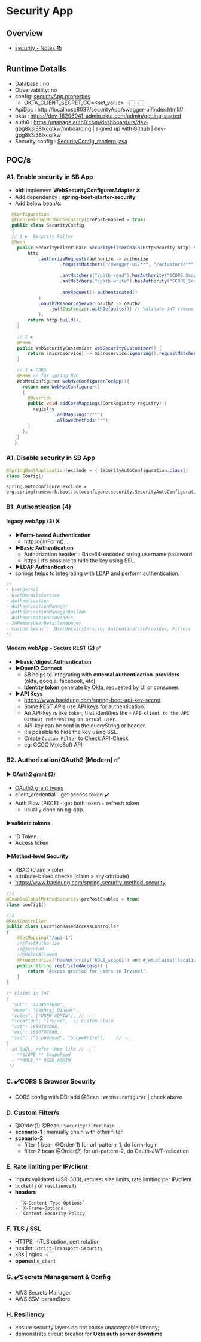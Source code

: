 # Security App
## Overview
- [security - Notes 📚](../../../../../docs/02_springboot/04_security)

## Runtime Details 
- Database : no
- Observability: no
- config:  [securityApp.properties](../../../resources/microservice/securityApp/securityApp.properties)
  - OKTA_CLIENT_SECRET_CC=<set_value> 👈🏻👈🏻
- ApiDoc : http://localhost:8087/securityApp/swagger-ui/index.html#/
- okta : https://dev-16206041-admin.okta.com/admin/getting-started
- auth0 : https://manage.auth0.com/dashboard/us/dev-gpg8k3i38lkcqtkw/onboarding | signed up with Github | dev-gpg8k3i38lkcqtkw
- Security config : [SecurityConfig_modern.java](config)


## POC/s
### A1. Enable security in SB App
- **old**: implement **WebSecurityConfigurerAdapter**  ❌
- Add dependency : **spring-boot-starter-security**
- Add below bean/s:
```java
  @Configuration
  @EnableGlobalMethodSecurity(prePostEnabled = true)
  public class SecurityConfig 
  {
  // 1 ▶️  Security Filter
  @Bean
    public SecurityFilterChain securityFilterChain(HttpSecurity http) throws Exception { // 👈🏻 injecting : HttpSecurity http
        http
            .authorizeRequests(authorize -> authorize
                    .requestMatchers("/swagger-ui/**", "/actuators/**").permitAll()
                    
                    .antMatchers("/path-read").hasAuthority("SCOPE_ScopeRead")    
                    .antMatchers("/path-write").hasAuthority("SCOPE_ScopeWrite") //.hasRole("").hasAnyRole("","")
                    
                    .anyRequest().authenticated()                         
            )
            .oauth2ResourceServer(oauth2 -> oauth2
                .jwt(Customizer.withDefaults()) // Validate JWT tokens
            );
        return http.build();
    }
  
    // 2 ▶️ 
    @Bean
    public WebSecurityCustomizer webSecurityCustomizer() {
        return (microservice) -> microservice.ignoring().requestMatchers("/ignore1", "/ignore2");
    }

    // 3 ▶️ CORS
    @Bean // for spring MVC
    WebMvcConfigurer webMvcConfigurerForApp(){
      return new WebMvcConfigurer()
      {
        @Override
        public void addCorsMappings(CorsRegistry registry) {
          registry
                  .addMapping("/**")
                  .allowedMethods("*");
        }
      };
    }
   }
```

### A1. Disable security in SB App
```java
@SpringBootApplication(exclude = { SecurityAutoConfiguration.class}) 
class Config{}
```
```properties
spring.autoconfigure.exclude = org.springframework.boot.autoconfigure.security.SecurityAutoConfiguration
```

###  B1. Authentication (4)
#### legacy webApp (3) ❌
- **▶️Form-based Authentication** 
    - http.loginForm()...
- **▶️Basic Authentication** 
    - Authorization header :: Base64-encoded string username:password.
    - https | it’s possible to hide the key using SSL.
-  **▶️LDAP Authentication** 
  - springs helps to integrating with LDAP and perform authentication.
  ```java
  /*
  - UserDetail
  - UserDetailsService
  - Authentication
  - AuthenticationManager 
  - AuthenticationManagerBuilder
  - AuthenticationProviders
  - InMemoryUserDetailsManager 
  - Custom beans :  UserDetailsService, AuthenticationProvider, Filters
  */
  ```


#### Modern webApp - Secure REST (2) ✅
- **▶️basic/digest Authentication**
- **▶️OpenID Connect**
  - SB helps to integrating with **external authentication-providers** (okta, google, facebook, etc)
  - **Identity token** generate by Okta, requested by UI or consumer.
- **▶️API Keys**
  - https://www.baeldung.com/spring-boot-api-key-secret
  - Some REST APIs use API keys for authentication.
  - An API-key is like `token`, that identifies the - `API-client to the API without referencing an actual user`.
  - API-key can be sent in the queryString or header.
  - it’s possible to hide the key using SSL.
  - Create `Custom Filter` to Check API-Check
  - eg: CCGG MuleSoft API


### B2. Authorization/OAuth2 (Modern) ✅
#### ▶️ OAuth2 grant (3)
- [OAuth2 grant types](README_OAuth2.md)
- client_credential - get access token  ✔️
- Auth Flow (PKCE) - get both token + refresh token
  - usually done on ng-app.

#### ▶️validate tokens
- ID Token...
- Access token

#### ▶️Method-level Security 
- RBAC (claim > role)
- attribute-based checks (claim > any-attribute)
- https://www.baeldung.com/spring-security-method-security

```java
//1
@EnableGlobalMethodSecurity(prePostEnabled = true) 
class config1{}

//2
@RestController
public class LocationBasedAccessController 
{
    @GetMapping("/api-1")
    //@PostAuthorize
    //@Secured
    //@RolesAllowed
    @PreAuthorize("hasAuthority('ROLE_scope1') and #jwt.claims['location'] == 'Irvine'") // 👈🏻
    public String restrictedAccess() {
        return "Access granted for users in Irvine!";
    }
}

/* claims in JWT
{
  "sub": "1234567890",
  "name": "Lekhraj Dinkar",
  "roles": ["USER_ADMIN"], // 👈🏻
  "location": "Irvine",  // Custom claim
  "iat": 1689704000,
  "exp": 1689707600,
  "scp": ["ScopeRead", "ScopeWrite"],    // 👈🏻
}
- in SpEL, refer them like // 👈🏻
  - **SCOPE_** ScopeRead
  - **ROLE_** USER_ADMIN
 */

```
### C. ✔️CORS & Browser Security
- CORS config with DB: add @Bean : `WebMvcConfigurer` | check above

### D. Custom Filter/s
- @Order(1) @Bean : `SecurityFilterChain`
- **scenario-1** : manually chain with other filter
- **scenario-2**
  - filter-1 bean  @Order(1)  for url-pattern-1, do form-login
  - filter-2 bean  @Order(2)  for url-pattern-2, do Oauth-JWT-validation

### E. Rate limiting per IP/client
- Inputs validated (JSR-303), request size limits, rate limiting per IP/client
- `bucket4j` or `resilience4j`
- **headers**
  ```
  - `X-Content-Type-Options`
  - `X-Frame-Options`
  - `Content-Security-Policy` 
  ```

### F. TLS / SSL 
- HTTPS, mTLS option, cert rotation
- header: `Strict-Transport-Security`
- k8s | ngInx 👈🏻
- **openssl** s_client

### G. ✔️Secrets Management & Config
- AWS Secrets Manager
- AWS SSM paramStore

### H. Resiliency
- ensure security layers do not cause unacceptable latency; 
- demonstrate circuit breaker for **Okta auth server downtime**
